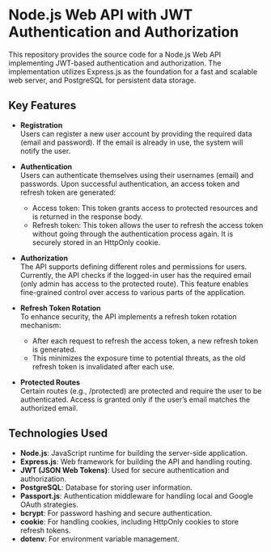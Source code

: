 # Node.js Web API with JWT Authentication and Authorization
This repository provides the source code for a Node.js Web API implementing JWT-based authentication and authorization. The implementation utilizes Express.js as the foundation for a fast and scalable web server, and PostgreSQL for persistent data storage.

## Key Features
- **Registration**   
Users can register a new user account by providing the required data (email and password). If the email is already in use, the system will notify the user.

- **Authentication**   
Users can authenticate themselves using their usernames (email) and passwords. Upon successful authentication, an access token and refresh token are generated:
    - Access token: This token grants access to protected resources and is returned in the response body.      
    - Refresh token: This token allows the user to refresh the access token without going through the authentication process again. It is securely stored in an HttpOnly cookie.    
- **Authorization**   
The API supports defining different roles and permissions for users. Currently, the API checks if the logged-in user has the required email (only admin has access to the protected route). This feature enables fine-grained control over access to various parts of the application.

- **Refresh Token Rotation**   
To enhance security, the API implements a refresh token rotation mechanism:
     - After each request to refresh the access token, a new refresh token is generated.
     - This minimizes the exposure time to potential threats, as the old refresh token is invalidated after each use.
- **Protected Routes**   
Certain routes (e.g., /protected) are protected and require the user to be authenticated. Access is granted only if the user’s email matches the authorized email.

## Technologies Used
- **Node.js**: JavaScript runtime for building the server-side application.   
- **Express.js**: Web framework for building the API and handling routing.  
- **JWT (JSON Web Tokens)**: Used for secure authentication and authorization.   
- **PostgreSQL**: Database for storing user information.    
- **Passport.js**: Authentication middleware for handling local and Google OAuth strategies.    
- **bcrypt**: For password hashing and secure authentication.   
- **cookie**: For handling cookies, including HttpOnly cookies to store refresh tokens.  
- **dotenv**: For environment variable management.  
